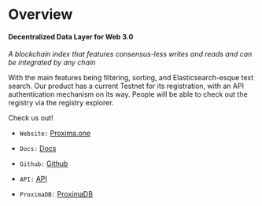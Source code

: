 # Overview

#### Decentralized Data Layer for Web 3.0


*A blockchain index that features consensus-less writes and reads and can be integrated by any chain*

With the main features being filtering, sorting, and Elasticsearch-esque text search.
Our product has a current Testnet for its registration, with an API authentication mechanism on its way. People will be able to check out the registry via the registry explorer.


Check us out!

* `Website:` [Proxima.one](https://www.proxima.one/)

* `Docs:` [Docs]()

* `Github:` [Github]()

* `API:` [API]()

* `ProximaDB:` [ProximaDB]()

